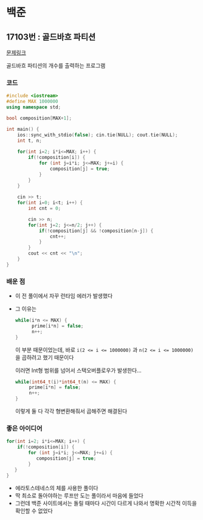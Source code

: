 # 백준

## 17103번 : 골드바흐 파티션

[문제링크](https://www.acmicpc.net/problem/17103)

골드바흐 파티션의 개수를 출력하는 프로그램


### 코드

```c++
#include <iostream>
#define MAX 1000000
using namespace std;

bool composition[MAX+1];

int main() {
    ios::sync_with_stdio(false); cin.tie(NULL); cout.tie(NULL);
    int t, n; 
    
    for(int i=2; i*i<=MAX; i++) {
        if(!composition[i]) {
            for (int j=i*i; j<=MAX; j+=i) {
                composition[j] = true;
            }
        }
    }
    
    cin >> t;
    for(int i=0; i<t; i++) {
        int cnt = 0;

        cin >> n;
        for(int j=2; j<=n/2; j++) {
            if(!composition[j] && !composition[n-j]) {
                cnt++;
            }
        }
        cout << cnt << "\n";
    }
}
```





### 배운 점

- 이 전 풀이에서 자꾸 런타임 에러가 발생했다

- 그 이유는 

  ```c++
  while(i*n <= MAX) {
        prime[i*n] = false;
        n++;
  }
  ```

  이 부분 때문이었는데, 바로 `i(2 <= i <= 1000000)` 과 `n(2 <= i <= 1000000)` 을 곱하려고 했기 때문이다

  이러면 Int형 범위를 넘어서 스택오버플로우가 발생한다...

  

  ```c++
  while(int64_t(i)*int64_t(n) <= MAX) {
       prime[i*n] = false;
       n++;
  }
  ```

  이렇게 둘 다 각각 형변환해줘서 곱해주면 해결된다



### 좋은 아이디어

```c++
for(int i=2; i*i<=MAX; i++) {
    if(!composition[i]) {
        for (int j=i*i; j<=MAX; j+=i) {
           composition[j] = true;
        }
   }
}
```

- 에라토스테네스의 체를 사용한 풀이다
- 딱 최소로 돌아야하는 루프만 도는 풀이라서 마음에 들었다
- 그런데 백준 사이트에서는 돌릴 때마다 시간이 다르게 나와서 명확한 시간적 이득을 확인할 수 없었다

